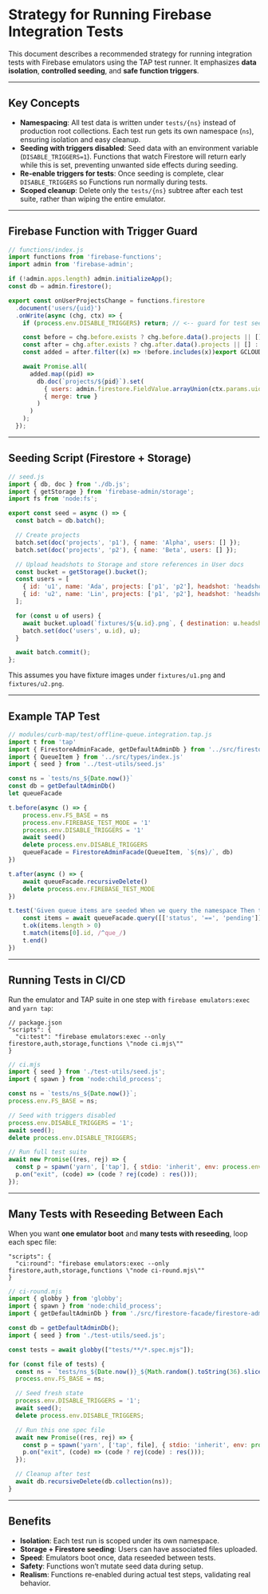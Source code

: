 # Strategy for Running Firebase Integration Tests

This document describes a recommended strategy for running integration tests with Firebase emulators using the TAP test runner. It emphasizes **data isolation**, **controlled seeding**, and **safe function triggers**.

---

## Key Concepts

- **Namespacing**: All test data is written under `tests/{ns}` instead of production root collections. Each test run gets its own namespace (`ns`), ensuring isolation and easy cleanup.
- **Seeding with triggers disabled**: Seed data with an environment variable (`DISABLE_TRIGGERS=1`). Functions that watch Firestore will return early while this is set, preventing unwanted side effects during seeding.
- **Re-enable triggers for tests**: Once seeding is complete, clear `DISABLE_TRIGGERS` so Functions run normally during tests.
- **Scoped cleanup**: Delete only the `tests/{ns}` subtree after each test suite, rather than wiping the entire emulator.

---

## Firebase Function with Trigger Guard

```js
// functions/index.js
import functions from 'firebase-functions';
import admin from 'firebase-admin';

if (!admin.apps.length) admin.initializeApp();
const db = admin.firestore();

export const onUserProjectsChange = functions.firestore
  .document('users/{uid}')
  .onWrite(async (chg, ctx) => {
    if (process.env.DISABLE_TRIGGERS) return; // <-- guard for test seeding

    const before = chg.before.exists ? chg.before.data().projects || [] : [];
    const after = chg.after.exists ? chg.after.data().projects || [] : [];
    const added = after.filter((x) => !before.includes(x))export GCLOUD_PROJECT="$(firebase use --json | jq -r '.result')"

    await Promise.all(
      added.map((pid) =>
        db.doc(`projects/${pid}`).set(
          { users: admin.firestore.FieldValue.arrayUnion(ctx.params.uid) },
          { merge: true }
        )
      )
    );
  });
```

---

## Seeding Script (Firestore + Storage)

```js
// seed.js
import { db, doc } from './db.js';
import { getStorage } from 'firebase-admin/storage';
import fs from 'node:fs';

export const seed = async () => {
  const batch = db.batch();

  // Create projects
  batch.set(doc('projects', 'p1'), { name: 'Alpha', users: [] });
  batch.set(doc('projects', 'p2'), { name: 'Beta', users: [] });

  // Upload headshots to Storage and store references in User docs
  const bucket = getStorage().bucket();
  const users = [
    { id: 'u1', name: 'Ada', projects: ['p1', 'p2'], headshot: 'headshots/u1.png' },
    { id: 'u2', name: 'Lin', projects: ['p1', 'p2'], headshot: 'headshots/u2.png' },
  ];

  for (const u of users) {
    await bucket.upload(`fixtures/${u.id}.png`, { destination: u.headshot });
    batch.set(doc('users', u.id), u);
  }

  await batch.commit();
};
```

This assumes you have fixture images under `fixtures/u1.png` and `fixtures/u2.png`.

---

## Example TAP Test

```js
// modules/curb-map/test/offline-queue.integration.tap.js
import t from 'tap'
import { FirestoreAdminFacade, getDefaultAdminDb } from '../src/firestore-facade/firestore-admin-facade.js'
import { QueueItem } from '../src/types/index.js'
import { seed } from '../test-utils/seed.js'

const ns = `tests/ns_${Date.now()}`
const db = getDefaultAdminDb()
let queueFacade

t.before(async () => {
    process.env.FS_BASE = ns
    process.env.FIREBASE_TEST_MODE = '1'
    process.env.DISABLE_TRIGGERS = '1'
    await seed()
    delete process.env.DISABLE_TRIGGERS
    queueFacade = FirestoreAdminFacade(QueueItem, `${ns}/`, db)
})

t.after(async () => {
    await queueFacade.recursiveDelete()
    delete process.env.FIREBASE_TEST_MODE
})

t.test('Given queue items are seeded When we query the namespace Then the queued events are returned', async t => {
    const items = await queueFacade.query([['status', '==', 'pending']])
    t.ok(items.length > 0)
    t.match(items[0].id, /^que_/)
    t.end()
})
```

---

## Running Tests in CI/CD
Run the emulator and TAP suite in one step with `firebase emulators:exec` and `yarn tap`:

```
// package.json
"scripts": {
  "ci:test": "firebase emulators:exec --only firestore,auth,storage,functions \"node ci.mjs\""
}
```

```js
// ci.mjs
import { seed } from './test-utils/seed.js';
import { spawn } from 'node:child_process';

const ns = `tests/ns_${Date.now()}`;
process.env.FS_BASE = ns;

// Seed with triggers disabled
process.env.DISABLE_TRIGGERS = '1';
await seed();
delete process.env.DISABLE_TRIGGERS;

// Run full test suite
await new Promise((res, rej) => {
  const p = spawn('yarn', ['tap'], { stdio: 'inherit', env: process.env });
  p.on("exit", (code) => (code ? rej(code) : res()));
});
```

---

## Many Tests with Reseeding Between Each

When you want **one emulator boot** and **many tests with reseeding**, loop each spec file:

```
"scripts": {
  "ci:round": "firebase emulators:exec --only firestore,auth,storage,functions \"node ci-round.mjs\""
}
```

```js
// ci-round.mjs
import { globby } from 'globby';
import { spawn } from 'node:child_process';
import { getDefaultAdminDb } from './src/firestore-facade/firestore-admin-facade.js';

const db = getDefaultAdminDb();
import { seed } from './test-utils/seed.js';

const tests = await globby(["tests/**/*.spec.mjs"]);

for (const file of tests) {
  const ns = `tests/ns_${Date.now()}_${Math.random().toString(36).slice(2)}`;
  process.env.FS_BASE = ns;

  // Seed fresh state
  process.env.DISABLE_TRIGGERS = '1';
  await seed();
  delete process.env.DISABLE_TRIGGERS;

  // Run this one spec file
  await new Promise((res, rej) => {
    const p = spawn('yarn', ['tap', file], { stdio: 'inherit', env: process.env });
    p.on("exit", (code) => (code ? rej(code) : res()));
  });

  // Cleanup after test
  await db.recursiveDelete(db.collection(ns));
}
```

---

## Benefits

- **Isolation**: Each test run is scoped under its own namespace.  
- **Storage + Firestore seeding**: Users can have associated files uploaded.  
- **Speed**: Emulators boot once, data reseeded between tests.  
- **Safety**: Functions won’t mutate seed data during setup.  
- **Realism**: Functions re-enabled during actual test steps, validating real behavior.
